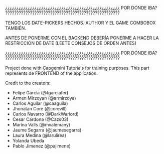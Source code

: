 ¿¿¿¿¿¿¿¿¿¿¿¿¿¿¿¿¿¿¿¿¿¿¿¿¿¿¿¿¿¿¿¿¿¿¿¿¿¿¿¿¿¿¿¿¿¿¿¿¿¿¿
POR DÓNDE IBA?
???????????????????????????????????????????????????

TENGO LOS DATE-PICKERS HECHOS. AUTHOR Y EL GAME COMBOBOX TAMBIÉN.

ANTES DE PONERME CON EL BACKEND DEBERÍA PONERME A HACER LA RESTRICCIÓN DE DATE (LEETE CONSEJOS DE ORDEN ANTES)

¿¿¿¿¿¿¿¿¿¿¿¿¿¿¿¿¿¿¿¿¿¿¿¿¿¿¿¿¿¿¿¿¿¿¿¿¿¿¿¿¿¿¿¿¿¿¿¿¿¿¿
POR DÓNDE IBA?
???????????????????????????????????????????????????

Project done with Capgemini Tutorials for training purposes. This part represents de FRONTEND of the application.

Credit to the creators:
- Felipe Garcia (@fgarciafer)
- Armen Mirzoyan (@armirzoya)
-  Carlos Aguilar (@caaguila)
- Jhonatan Core (@corevill)
- Carlos Navarro (@DarkWarlord)
- Cesar Cardona (@Cazs03)
- Marina Valls (@mvalemany)
- Jaume Segarra (@jaumesegarra)
- Laura Medina (@larulirea)
- Yolanda Ubeda
- Pablo Jimenez (@pajimene)
